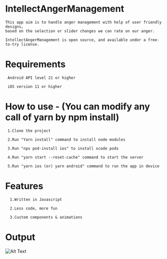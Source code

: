 # IntellectAngerManagement

    This app aim is to handle anger management with help of user friendly designs,
    based on the selection or slider changes we can rate on our anger.
    
    IntellectAngerManagement is open source, and available under a free-to-try license. 
    
   # Requirements
   
     Android API level 21 or higher
     
     iOS version 11 or higher
     
   # How to use - (You can modify any call of yarn by npm install)
   
     1.Clone the project
     
     2.Run "Yarn install" command to install node modules
     
     3.Run "npx pod-install ios" to install xcode pods
     
     4.Run "yarn start --reset-cache" command to start the server
     
     5.Run "yarn ios (or) yarn android" command to run the app in device
     
   # Features 
   
      1.Written in Javascript
      
      2.Less code, more fun
      
      3.Custom components & animations 
     
   # Output 

   ![Alt Text](https://i.ibb.co/GRG696y/intellect.gif)
    
    
    

